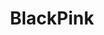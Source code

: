 ---
title: BlackPink
crosslinks:
- kpop
- livven
- pics
- koreanvariety
- kpics
- instant_regret
- kpopfap
---